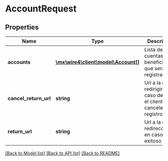 # AccountRequest

## Properties
Name | Type | Description | Notes
------------ | ------------- | ------------- | -------------
**accounts** | [**\mx\wire4\client\model\Account[]**](Account.md) | Lista de cuentas del beneficiario que serán registradas | [optional] 
**cancel_return_url** | **string** | Url a la que se redirigira en caso de que el cliente cancele el registro | 
**return_url** | **string** | Url a la que se redireccionara en caso exitoso | 

[[Back to Model list]](../../README.md#documentation-for-models) [[Back to API list]](../../README.md#documentation-for-api-endpoints) [[Back to README]](../../README.md)

